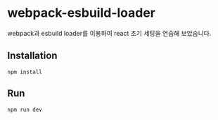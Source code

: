 # webpack-esbuild-loader

webpack과 esbuild loader를 이용하여 react 초기 세팅을 연습해 보았습니다.

## Installation

```
npm install
```

## Run

```
npm run dev
```
